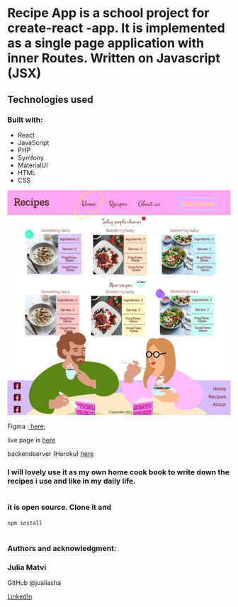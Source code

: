# Recipe App is a school project for create-react -app. It is implemented as a single page application with inner Routes. Written on Javascript (JSX)

## Technologies used

### Built with:

- React
- JavaScript
- PHP
- Symfony
- MaterialUI
- HTML
- CSS

![Markdown Logo](recipes/public/assets/images/preview.jpg)

Figma :[ here](https://www.figma.com/file/tyHVI7ZkOVrAd0POmy3qfO/Recipes?node-id=0%3A1);

live page is [here](https://public.bc.fi/s2100159/recipe/)

backendserver (Heroku) [here](https://lit-sierra-74086.herokuapp.com/recipe/all)

### I will lovely use it as my own home cook book to write down the recipes i use and like in my daily life.

#

### it is open source. Clone it and

```js
npm install
```

#

### Authors and acknowledgment:

### Julia Matvi

GitHub @jualiasha

[LinkedIn](www.linkedin.com/in/jualiasha)
